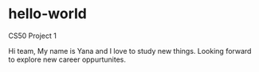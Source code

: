 # hello-world
CS50 Project 1

Hi team,
My name is Yana and I love to study new things. Looking forward to explore new career oppurtunites. 
